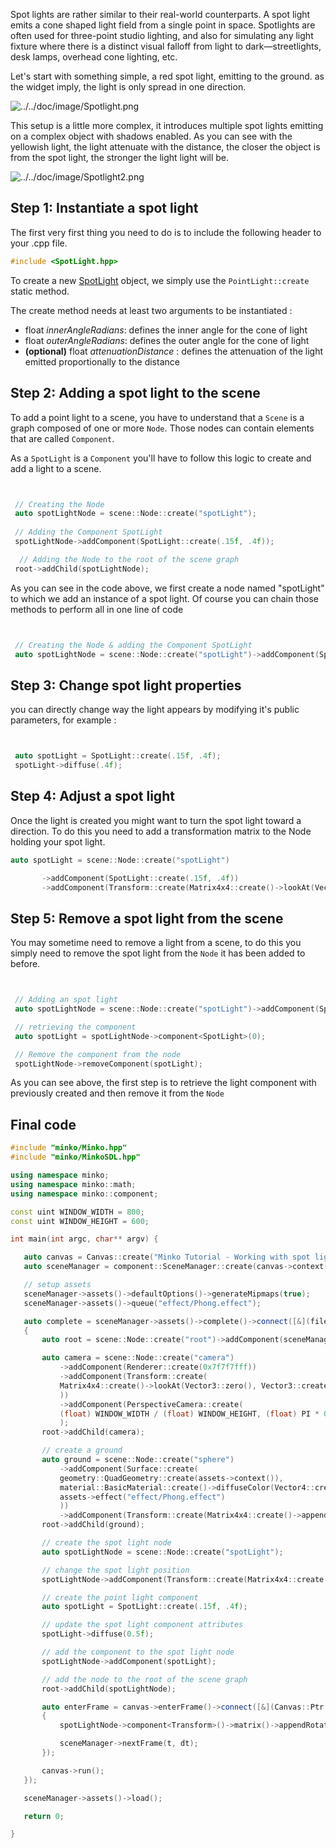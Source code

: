 Spot lights are rather similar to their real-world counterparts. A spot light emits a cone shaped light field from a single point in space. Spotlights are often used for three-point studio lighting, and also for simulating any light fixture where there is a distinct visual falloff from light to dark—streetlights, desk lamps, overhead cone lighting, etc.

Let's start with something simple, a red spot light, emitting to the ground. as the widget imply, the light is only spread in one direction.

![](../../doc/image/Spotlight.png "../../doc/image/Spotlight.png")

This setup is a little more complex, it introduces multiple spot lights emitting on a complex object with shadows enabled. As you can see with the yellowish light, the light attenuate with the distance, the closer the object is from the spot light, the stronger the light light will be.

![](../../doc/image/Spotlight2.png "../../doc/image/Spotlight2.png")

Step 1: Instantiate a spot light
--------------------------------

The first very first thing you need to do is to include the following header to your .cpp file.

```cpp
#include <SpotLight.hpp> 
```


To create a new [SpotLight](http://doc.v3.minko.io/reference/classminko_1_1component_1_1_spot_light.html) object, we simply use the `PointLight::create` static method.

The create method needs at least two arguments to be instantiated :

-   float *innerAngleRadians*: defines the inner angle for the cone of light
-   float *outerAngleRadians*: defines the outer angle for the cone of light
-   **(optional)** float *attenuationDistance* : defines the attenuation of the light emitted proportionally to the distance

Step 2: Adding a spot light to the scene
----------------------------------------

To add a point light to a scene, you have to understand that a `Scene` is a graph composed of one or more `Node`. Those nodes can contain elements that are called `Component`.

As a `SpotLight` is a `Component` you'll have to follow this logic to create and add a light to a scene.

```cpp


 // Creating the Node
 auto spotLightNode = scene::Node::create("spotLight");
       
 // Adding the Component SpotLight
 spotLightNode->addComponent(SpotLight::create(.15f, .4f));

  // Adding the Node to the root of the scene graph
 root->addChild(spotLightNode);

```


As you can see in the code above, we first create a node named "spotLight" to which we add an instance of a spot light. Of course you can chain those methods to perform all in one line of code

```cpp


 // Creating the Node & adding the Component SpotLight
 auto spotLightNode = scene::Node::create("spotLight")->addComponent(SpotLight::create(.15f, .4f));

```


Step 3: Change spot light properties
------------------------------------

you can directly change way the light appears by modifying it's public parameters, for example : 
```cpp


 auto spotLight = SpotLight::create(.15f, .4f);
 spotLight->diffuse(.4f);

```


Step 4: Adjust a spot light
---------------------------

Once the light is created you might want to turn the spot light toward a direction. To do this you need to add a transformation matrix to the Node holding your spot light.

```cpp
auto spotLight = scene::Node::create("spotLight")

       ->addComponent(SpotLight::create(.15f, .4f))
       ->addComponent(Transform::create(Matrix4x4::create()->lookAt(Vector3::zero(), Vector3::create(15.f, 20.f, 0.f))));

```


Step 5: Remove a spot light from the scene
------------------------------------------

You may sometime need to remove a light from a scene, to do this you simply need to remove the spot light from the `Node` it has been added to before.

```cpp


 // Adding an spot light
 auto spotLightNode = scene::Node::create("spotLight")->addComponent(SpotLight::create(.15f, .4f));

 // retrieving the component 
 auto spotLight = spotLightNode->component<SpotLight>(0);

 // Remove the component from the node
 spotLightNode->removeComponent(spotLight);

```


As you can see above, the first step is to retrieve the light component with previously created and then remove it from the `Node`

Final code
----------

```cpp
#include "minko/Minko.hpp" 
#include "minko/MinkoSDL.hpp"

using namespace minko; 
using namespace minko::math; 
using namespace minko::component;

const uint WINDOW_WIDTH = 800; 
const uint WINDOW_HEIGHT = 600;

int main(int argc, char** argv) {

   auto canvas = Canvas::create("Minko Tutorial - Working with spot lights", WINDOW_WIDTH, WINDOW_HEIGHT);
   auto sceneManager = component::SceneManager::create(canvas->context());

   // setup assets
   sceneManager->assets()->defaultOptions()->generateMipmaps(true);
   sceneManager->assets()->queue("effect/Phong.effect");

   auto complete = sceneManager->assets()->complete()->connect([&](file::AssetLibrary::Ptr assets)
   {
       auto root = scene::Node::create("root")->addComponent(sceneManager);

       auto camera = scene::Node::create("camera")
           ->addComponent(Renderer::create(0x7f7f7fff))
           ->addComponent(Transform::create(
           Matrix4x4::create()->lookAt(Vector3::zero(), Vector3::create(0.f, 3.f, -5.f))
           ))
           ->addComponent(PerspectiveCamera::create(
           (float) WINDOW_WIDTH / (float) WINDOW_HEIGHT, (float) PI * 0.25f, .1f, 1000.f)
           );
       root->addChild(camera);

       // create a ground
       auto ground = scene::Node::create("sphere")
           ->addComponent(Surface::create(
           geometry::QuadGeometry::create(assets->context()),
           material::BasicMaterial::create()->diffuseColor(Vector4::create(0.f, 0.f, 0.f, 1.f)),
           assets->effect("effect/Phong.effect")
           ))
           ->addComponent(Transform::create(Matrix4x4::create()->appendScale(3.f)->appendRotationX(-1.57f)));
       root->addChild(ground);

       // create the spot light node
       auto spotLightNode = scene::Node::create("spotLight");

       // change the spot light position
       spotLightNode->addComponent(Transform::create(Matrix4x4::create()->lookAt(Vector3::zero(), Vector3::create(0.1f, 2.f, 0.f))));

       // create the point light component
       auto spotLight = SpotLight::create(.15f, .4f);

       // update the spot light component attributes
       spotLight->diffuse(0.5f);

       // add the component to the spot light node
       spotLightNode->addComponent(spotLight);

       // add the node to the root of the scene graph
       root->addChild(spotLightNode);

       auto enterFrame = canvas->enterFrame()->connect([&](Canvas::Ptr canvas, float t, float dt)
       {
           spotLightNode->component<Transform>()->matrix()->appendRotationX(0.002f * dt);

           sceneManager->nextFrame(t, dt);
       });

       canvas->run();
   });

   sceneManager->assets()->load();

   return 0;

} 
```


